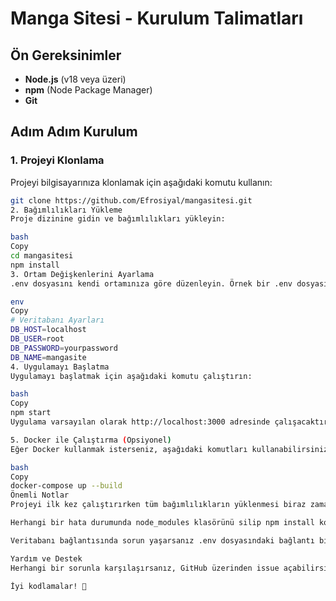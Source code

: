 # Manga Sitesi - Kurulum Talimatları

## Ön Gereksinimler

- **Node.js** (v18 veya üzeri)
- **npm** (Node Package Manager)
- **Git**

## Adım Adım Kurulum

### 1. Projeyi Klonlama

Projeyi bilgisayarınıza klonlamak için aşağıdaki komutu kullanın:

```bash
git clone https://github.com/Efrosiyal/mangasitesi.git
2. Bağımlılıkları Yükleme
Proje dizinine gidin ve bağımlılıkları yükleyin:

bash
Copy
cd mangasitesi
npm install
3. Ortam Değişkenlerini Ayarlama
.env dosyasını kendi ortamınıza göre düzenleyin. Örnek bir .env dosyası aşağıdaki gibi olabilir:

env
Copy
# Veritabanı Ayarları
DB_HOST=localhost
DB_USER=root
DB_PASSWORD=yourpassword
DB_NAME=mangasite
4. Uygulamayı Başlatma
Uygulamayı başlatmak için aşağıdaki komutu çalıştırın:

bash
Copy
npm start
Uygulama varsayılan olarak http://localhost:3000 adresinde çalışacaktır.

5. Docker ile Çalıştırma (Opsiyonel)
Eğer Docker kullanmak isterseniz, aşağıdaki komutları kullanabilirsiniz:

bash
Copy
docker-compose up --build
Önemli Notlar
Projeyi ilk kez çalıştırırken tüm bağımlılıkların yüklenmesi biraz zaman alabilir.

Herhangi bir hata durumunda node_modules klasörünü silip npm install komutunu tekrar çalıştırabilirsiniz.

Veritabanı bağlantısında sorun yaşarsanız .env dosyasındaki bağlantı bilgilerini kontrol edin.

Yardım ve Destek
Herhangi bir sorunla karşılaşırsanız, GitHub üzerinden issue açabilirsiniz.

İyi kodlamalar! 🚀

